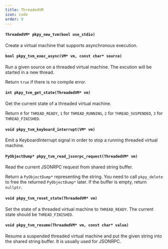 ```yaml
---
title: ThreadedVM
icon: code
order: 9
---
```

#### **`ThreadedVM* pkpy_new_tvm(bool use_stdio)`**

Create a virtual machine that supports asynchronous execution.

#### **`bool pkpy_tvm_exec_async(VM* vm, const char* source)`**

Run a given source on a threaded virtual machine.
The excution will be started in a new thread.

Return `true` if there is no compile error.

#### **`int pkpy_tvm_get_state(ThreadedVM* vm)`**

Get the current state of a threaded virtual machine.

Return `0` for `THREAD_READY`,
`1` for `THREAD_RUNNING`,
`2` for `THREAD_SUSPENDED`,
`3` for `THREAD_FINISHED`.

#### **`void pkpy_tvm_keyboard_interrupt(VM* vm)`**

Emit a KeyboardInterrupt signal in order to stop a running threaded virtual machine. 

#### **`PyObjectDump* pkpy_tvm_read_jsonrpc_request(ThreadedVM* vm)`**

Read the current JSONRPC request from shared string buffer.

Return a `PyObjectDump*` representing the string.
You need to call `pkpy_delete` to free the returned `PyObjectDump*` later.
If the buffer is empty, return `nullptr`.

#### **`void pkpy_tvm_reset_state(ThreadedVM* vm)`**

Set the state of a threaded virtual machine to `THREAD_READY`.
The current state should be `THREAD_FINISHED`.

#### **`void pkpy_tvm_resume(ThreadedVM* vm, const char* value)`**

Resume a suspended threaded virtual machine
and put the given string into the shared string buffer.
It is usually used for JSONRPC.